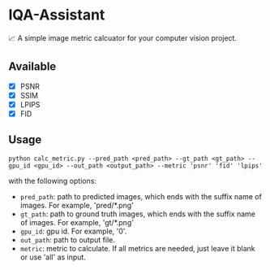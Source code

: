 # IQA-Assistant
📈 A simple image metric calcuator for your computer vision project.

## Available
- [x] PSNR
- [x] SSIM
- [x] LPIPS
- [x] FID

## Usage
```
python calc_metric.py --pred_path <pred_path> --gt_path <gt_path> --gpu_id <gpu_id> --out_path <output_path> --metric 'psnr' 'fid' 'lpips'
```

with the following options:
- `pred_path`: path to predicted images, which ends with the suffix name of images. For example, 'pred/*.png'
- `gt_path`: path to ground truth images, which ends with the suffix name of images. For example, 'gt/*.png'
- `gpu_id`: gpu id. For example, '0'.
- `out_path`: path to output file.
- `metric`: metric to calculate. If all metrics are needed, just leave it blank or use 'all' as input.